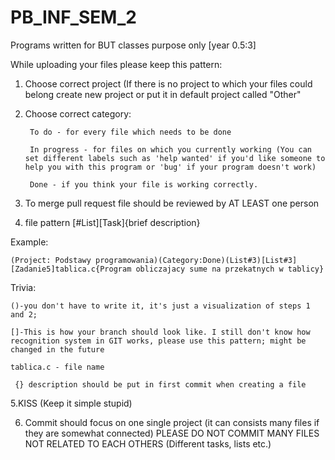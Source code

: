 # PB_INF_SEM_2
Programs written for BUT classes purpose only [year 0.5:3]

While uploading your files please keep this pattern:

1. Choose correct project (If there is no project to which your files could belong create new project or put it in default project called "Other"

2. Choose correct category:

        To do - for every file which needs to be done 
        
        In progress - for files on which you currently working (You can set different labels such as 'help wanted' if you'd like someone to help you with this program or 'bug' if your program doesn't work)
        
        Done - if you think your file is working correctly. 

3. To merge pull request file should be reviewed by AT LEAST one person

4. file pattern [#List][Task]{brief description}


Example:

    (Project: Podstawy programowania)(Category:Done)(List#3)[List#3][Zadanie5]tablica.c{Program obliczajacy sume na przekatnych w tablicy}

Trivia:

    ()-you don't have to write it, it's just a visualization of steps 1 and 2;

    []-This is how your branch should look like. I still don't know how recognition system in GIT works, please use this pattern; might be changed in the future

    tablica.c - file name

     {} description should be put in first commit when creating a file

5.KISS (Keep it simple stupid)

6. Commit should focus on one single project (it can consists many files if they are somewhat connected)
PLEASE DO NOT COMMIT MANY FILES NOT RELATED TO EACH OTHERS (Different tasks, lists etc.)

